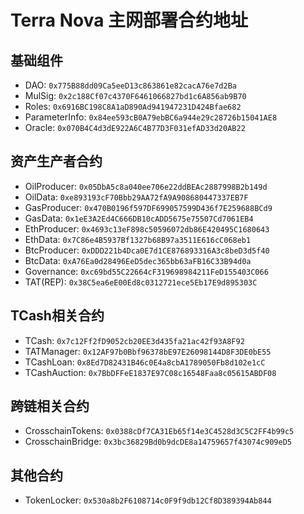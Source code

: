 # Terra Nova 主网部署合约地址

## 基础组件
- DAO: `0x775B88dd09Ca5eeD13c863861e82cacA76e7d2Ba`
- MulSig: `0x2c188Cf07c4370F6461066827bd1c6A856ab9B70`
- Roles: `0x6916BC198C8A1aD890Ad941947231D424Bfae682`
- ParameterInfo: `0x84ee593cB0A79ebBC6a944e29c28726b15041AE8`
- Oracle: `0x070B4C4d3dE922A6C4B77D3F031efAD33d20AB22`

## 资产生产者合约
- OilProducer: `0x05DbA5c8a040ee706e22ddBEAc2887998B2b149d`
- OilData: `0xe893193cF70Bbb29AA72fA9A908680447337EB7F`
- GasProducer: `0x470B0196f597DF699057599D436f7E259688BCd9`
- GasData: `0x1eE3A2Ed4C666DB10cADD5675e75507Cd7061EB4`
- EthProducer: `0x4693c13eF898c50596072db86E420495C1680643`
- EthData: `0x7C86e4B5937Bf1327b68B97a3511E616cC068eb1`
- BtcProducer: `0xDDD221b4Dca0E7d1CE876893316A3c8beD3d5f40`
- BtcData: `0xA76Ea0d28496EeD5dec365bb63aFB16C33B94d0a`
- Governance: `0xc69bd55C22664cF319698984211FeD155403C066`
- TAT(REP): `0x38C5ea6eE00Ed8c0312721ece5Eb17E9d895303C`

## TCash相关合约
- TCash: `0x7c12Ff2fD9052cb20EE3d435fa21ac42f93A8F92`
- TATManager: `0x12AF97b0Bbf96378bE97E26098144D8F3DE0bE55`
- TCashLoan: `0x8Ed7D82431B46c0E4a8cbA1789050Fb8d102e1cC`
- TCashAuction: `0x7BbDFFeE1837E97C08c16548Faa8c05615ABDF08`

## 跨链相关合约
- CrosschainTokens: `0x0388cDf7CA31Eb65f14e3C4528d3C5C2FF4b99c5`
- CrosschainBridge: `0x3bc36829Bd0b9dcDE8a14759657f43074c909eD5`

## 其他合约
- TokenLocker: `0x530a8b2F6108714c0F9f9db12Cf8D389394Ab844`
